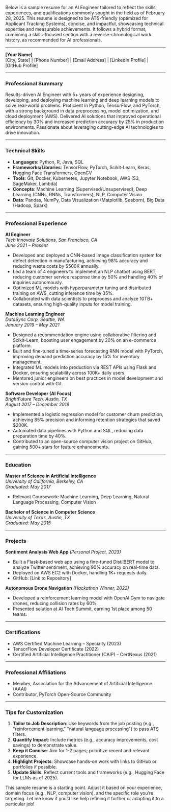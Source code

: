 Below is a sample resume for an AI Engineer tailored to reflect the skills, experiences, and qualifications commonly sought in the field as of February 28, 2025. This resume is designed to be ATS-friendly (optimized for Applicant Tracking Systems), concise, and impactful, showcasing technical expertise and measurable achievements. It follows a hybrid format, combining a skills-focused section with a reverse-chronological work history, as recommended for AI professionals.

---

**[Your Name]**  
[City, State] | [Phone Number] | [Email Address] | [LinkedIn Profile] | [GitHub Profile]  

---

### **Professional Summary**  
Results-driven AI Engineer with 5+ years of experience designing, developing, and deploying machine learning and deep learning models to solve real-world problems. Proficient in Python, TensorFlow, and PyTorch, with a strong background in data preprocessing, model optimization, and cloud deployment (AWS). Delivered AI solutions that improved operational efficiency by 30% and increased prediction accuracy by 25% in production environments. Passionate about leveraging cutting-edge AI technologies to drive innovation.

---

### **Technical Skills**  
- **Languages**: Python, R, Java, SQL  
- **Frameworks/Libraries**: TensorFlow, PyTorch, Scikit-Learn, Keras, Hugging Face Transformers, OpenCV  
- **Tools**: Git, Docker, Kubernetes, Jupyter Notebook, AWS (S3, SageMaker, Lambda)  
- **Concepts**: Machine Learning (Supervised/Unsupervised), Deep Learning (CNNs, RNNs, Transformers), NLP, Computer Vision  
- **Data**: Pandas, NumPy, Data Visualization (Matplotlib, Seaborn), Big Data (Hadoop, Spark)  

---

### **Professional Experience**  

**AI Engineer**  
*Tech Innovate Solutions, San Francisco, CA*  
*June 2021 – Present*  
- Developed and deployed a CNN-based image classification system for defect detection in manufacturing, achieving 98% accuracy and reducing waste costs by $500K annually.  
- Led a team of 4 engineers to implement an NLP chatbot using BERT, reducing customer service response time by 50% and handling 40% of inquiries autonomously.  
- Optimized ML models with hyperparameter tuning and distributed training on AWS, cutting inference time by 35%.  
- Collaborated with data scientists to preprocess and analyze 10TB+ datasets, ensuring high-quality inputs for model training.  

**Machine Learning Engineer**  
*DataSync Corp, Seattle, WA*  
*January 2019 – May 2021*  
- Designed a recommendation engine using collaborative filtering and Scikit-Learn, boosting user engagement by 20% on an e-commerce platform.  
- Built and fine-tuned a time-series forecasting RNN model with PyTorch, improving demand prediction accuracy by 15% for inventory management.  
- Integrated ML models into production via REST APIs using Flask and Docker, ensuring scalability across 100K+ daily users.  
- Mentored junior engineers on best practices in model development and version control with Git.  

**Software Developer (AI Focus)**  
*BrightFuture Tech, Austin, TX*  
*August 2017 – December 2018*  
- Implemented a logistic regression model for customer churn prediction, achieving 85% precision and informing retention strategies that saved $200K.  
- Automated data pipelines with Python and SQL, reducing data preparation time by 40%.  
- Contributed to an open-source computer vision project on GitHub, gaining 500+ stars for feature enhancements.  

---

### **Education**  
**Master of Science in Artificial Intelligence**  
*University of California, Berkeley, CA*  
*Graduated: May 2017*  
- Relevant Coursework: Machine Learning, Deep Learning, Natural Language Processing, Computer Vision  

**Bachelor of Science in Computer Science**  
*University of Texas, Austin, TX*  
*Graduated: May 2015*  

---

### **Projects**  
**Sentiment Analysis Web App** *(Personal Project, 2023)*  
- Built a Flask-based web app using a fine-tuned DistilBERT model to analyze Twitter sentiment, achieving 90% accuracy on real-time data.  
- Deployed on AWS EC2 with Docker, handling 1K+ requests daily.  
- GitHub: [Link to Repository]  

**Autonomous Drone Navigation** *(Hackathon Winner, 2022)*  
- Developed a reinforcement learning model with OpenAI Gym to navigate drones, reducing collision rates by 60%.  
- Presented solution at AI Tech Summit, earning 1st place among 50 teams.  

---

### **Certifications**  
- AWS Certified Machine Learning – Specialty (2023)  
- TensorFlow Developer Certificate (2022)  
- Certified Artificial Intelligence Practitioner (CAIP) – CertNexus (2021)  

---

### **Professional Affiliations**  
- Member, Association for the Advancement of Artificial Intelligence (AAAI)  
- Contributor, PyTorch Open-Source Community  

---

### **Tips for Customization**
1. **Tailor to Job Description**: Use keywords from the job posting (e.g., "reinforcement learning," "natural language processing") to pass ATS filters.
2. **Quantify Impact**: Include metrics (e.g., accuracy improvements, cost savings) to demonstrate value.
3. **Keep it Concise**: Aim for 1-2 pages; prioritize recent and relevant experience.
4. **Highlight Projects**: Showcase hands-on work with links to GitHub or portfolios if possible.
5. **Update Skills**: Reflect current tools and frameworks (e.g., Hugging Face for LLMs as of 2025).

This sample resume is a starting point. Adjust it based on your experience, domain focus (e.g., NLP, computer vision), and the specific role you’re targeting. Let me know if you’d like help refining it further or adapting it to a particular job!
